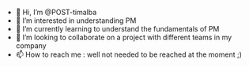 - 👋 Hi, I’m @POST-timalba
- 👀 I’m interested in understanding PM
- 🌱 I’m currently learning to understand the fundamentals of PM
- 💞️ I’m looking to collaborate on a project with different teams in my company
- 📫 How to reach me : well not needed to be reached at the moment ;)

<!---
POST-timalba/POST-timalba is a ✨ special ✨ repository because its `README.md` (this file) appears on your GitHub profile.
You can click the Preview link to take a look at your changes.
--->
